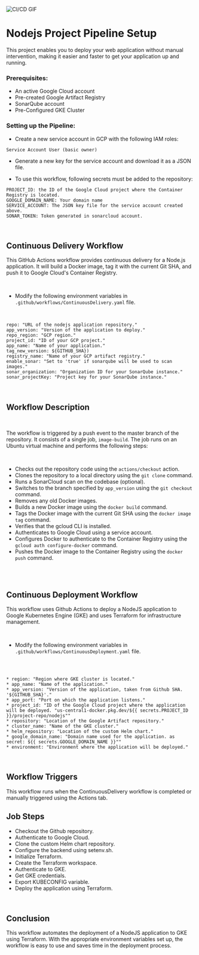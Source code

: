 
![CI/CD GIF](https://user-images.githubusercontent.com/104270411/220518314-9f12ef08-eec3-465b-9a15-4ec123228034.gif)

# Nodejs Project Pipeline Setup


This project enables you to deploy your web application without manual intervention, making it easier and faster to get your application up and running.

### Prerequisites:



* An active Google Cloud account
* Pre-created Google Artifact Registry
* SonarQube account 
* Pre-Configured GKE Cluster



### Setting up the Pipeline:




* Create a new service account in GCP with the following IAM roles:
```
Service Account User (basic owner)
```
* Generate a new key for the service account and download it as a JSON file.



* To use this workflow, following secrets must be added to the repository:



```
PROJECT_ID: the ID of the Google Cloud project where the Container Registry is located.
GOOGLE_DOMAIN_NAME: Your domain name
SERVICE_ACCOUNT: The JSON key file for the service account created above.
SONAR_TOKEN: Token generated in sonarcloud account.
```
<br>

## Continuous Delivery Workflow




This GitHub Actions workflow provides continuous delivery for a Node.js application. It will build a Docker image, tag it with the current Git SHA, and push it to Google Cloud's Container Registry.

<br>


* Modify the following environment variables in `.github/workflows/ContinuousDelivery.yaml` file.

<br>

```
repo: "URL of the nodejs application repository."
app_version: "Version of the application to deploy."
repo_region: "GCP region."
project_id: "ID of your GCP project."
app_name: "Name of your application."
tag_new_version: ${GITHUB_SHA})
registry_name: "Name of your GCP artifact registry."
enable_sonar: "Set to 'true' if sonarqube will be used to scan images."
sonar_organization: "Organization ID for your SonarQube instance."
sonar_projectKey: "Project key for your SonarQube instance."
```

<br>

## Workflow Description


<br>

The workflow is triggered by a push event to the master branch of the repository. It consists of a single job, `image-build`. The job runs on an Ubuntu virtual machine and performs the following steps:

<br>

* Checks out the repository code using the `actions/checkout` action.
* Clones the repository to a local directory using the `git clone` command.
* Runs a SonarCloud scan on the codebase (optional).
* Switches to the branch specified by `app_version` using the `git checkout` command.
* Removes any old Docker images.
* Builds a new Docker image using the `docker build` command.
* Tags the Docker image with the current Git SHA using the `docker image tag` command.
* Verifies that the gcloud CLI is installed.
* Authenticates to Google Cloud using a service account.
* Configures Docker to authenticate to the Container Registry using the `gcloud auth configure-docker` command.
* Pushes the Docker image to the Container Registry using the `docker push` command.

<br>
<br>


## Continuous Deployment Workflow

This workflow uses Github Actions to deploy a NodeJS application to Google Kubernetes Engine (GKE) and uses Terraform for infrastructure management.


<br>

* Modify the following environment variables in `.github/workflows/ContinuousDeployment.yaml` file.

<br>

```

* region: "Region where GKE cluster is located."
* app_name: "Name of the application."
* app_version: "Version of the application, taken from Github SHA. '${GITHUB_SHA}'."
* app_port: "Port on which the application listens."
* project_id: "ID of the Google Cloud project where the application will be deployed. "us-central1-docker.pkg.dev/${{ secrets.PROJECT_ID }}/project-repo/nodejs""
* repository: "Location of the Google Artifact repository."
* cluster_name: "Name of the GKE cluster."
* helm_repository: "Location of the custom Helm chart."
* google_domain_name: "Domain name used for the application. as secret: ${{ secrets.GOOGLE_DOMAIN_NAME }}""
* environment: "Environment where the application will be deployed."
```

<br>

## Workflow Triggers

This workflow runs when the ContinuousDelivery workflow is completed or manually triggered using the Actions tab.



## Job Steps
* Checkout the Github repository.
* Authenticate to Google Cloud.
* Clone the custom Helm chart repository.
* Configure the backend using setenv.sh.
* Initialize Terraform.
* Create the Terraform workspace.
* Authenticate to GKE.
* Get GKE credentials.
* Export KUBECONFIG variable.
* Deploy the application using Terraform.

<br>

## Conclusion

This workflow automates the deployment of a NodeJS application to GKE using Terraform. With the appropriate environment variables set up, the workflow is easy to use and saves time in the deployment process.
